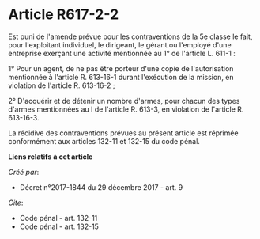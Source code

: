 # Article R617-2-2

Est puni de l'amende prévue pour les contraventions de la 5e classe le fait, pour l'exploitant individuel, le dirigeant, le
gérant ou l'employé d'une entreprise exerçant une activité mentionnée au 1° de l'article L. 611-1 :

1° Pour un agent, de ne pas être porteur d'une copie de l'autorisation mentionnée à l'article R. 613-16-1 durant l'exécution
de la mission, en violation de l'article R. 613-16-2 ;

2° D'acquérir et de détenir un nombre d'armes, pour chacun des types d'armes mentionnées au I de l'article R. 613-3, en
violation de l'article R. 613-16-3.

La récidive des contraventions prévues au présent article est réprimée conformément aux articles 
132-11
et 
132-15
du code pénal.

**Liens relatifs à cet article**

_Créé par_:

  - Décret n°2017-1844 du 29 décembre 2017 - art. 9

_Cite_:

  - Code pénal - art. 132-11
  - Code pénal - art. 132-15
